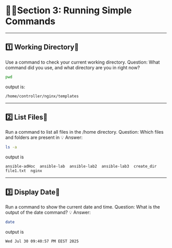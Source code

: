 # 🧑‍💻Section 3: Running Simple Commands
---
## 1️⃣ Working Directory📁
Use a command to check your current working directory.
Question: What command did you use, and what directory are you in right now? 

```bash
pwd
```
output is:
```
/home/controller/nginx/templates
```
---
## 2️⃣ List Files📃
Run a command to list all files in the /home directory.
Question: Which files and folders are present in 
💡 Answer:

```bash
ls -a
```
output is
```
ansible-adHoc  ansible-lab  ansible-lab2  ansible-lab3  create_dir  file1.txt  nginx
```

---
## 3️⃣ Display Date📅
Run a command to show the current date and time.
Question: What is the output of the date command?
💡 Answer:

```bash
date
```
output is
```
Wed Jul 30 09:40:57 PM EEST 2025
```
